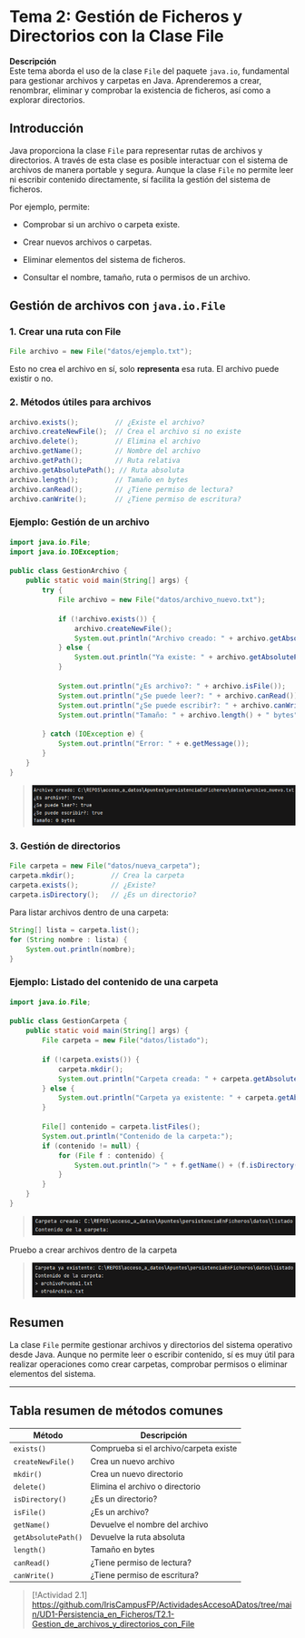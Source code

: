 # Tema 2: Gestión de Ficheros y Directorios con la Clase File

**Descripción**  
Este tema aborda el uso de la clase `File` del paquete `java.io`, fundamental para gestionar archivos y carpetas en Java. Aprenderemos a crear, renombrar, eliminar y comprobar la existencia de ficheros, así como a explorar directorios.

## Introducción

Java proporciona la clase `File` para representar rutas de archivos y directorios. A través de esta clase es posible interactuar con el sistema de archivos de manera portable y segura. Aunque la clase `File` no permite leer ni escribir contenido directamente, sí facilita la gestión del sistema de ficheros.

Por ejemplo, permite:

- Comprobar si un archivo o carpeta existe.
    
- Crear nuevos archivos o carpetas.
    
- Eliminar elementos del sistema de ficheros.
    
- Consultar el nombre, tamaño, ruta o permisos de un archivo.

## Gestión de archivos con `java.io.File`

### 1. Crear una ruta con File

```java
File archivo = new File("datos/ejemplo.txt");
```

Esto no crea el archivo en sí, solo **representa** esa ruta. El archivo puede existir o no.

### 2. Métodos útiles para archivos

```java
archivo.exists();         // ¿Existe el archivo?
archivo.createNewFile();  // Crea el archivo si no existe
archivo.delete();         // Elimina el archivo
archivo.getName();        // Nombre del archivo
archivo.getPath();        // Ruta relativa
archivo.getAbsolutePath(); // Ruta absoluta
archivo.length();         // Tamaño en bytes
archivo.canRead();        // ¿Tiene permiso de lectura?
archivo.canWrite();       // ¿Tiene permiso de escritura?
```

### Ejemplo: Gestión de un archivo

```java
import java.io.File;
import java.io.IOException;

public class GestionArchivo {
    public static void main(String[] args) {
        try {
            File archivo = new File("datos/archivo_nuevo.txt");

            if (!archivo.exists()) {
                archivo.createNewFile();
                System.out.println("Archivo creado: " + archivo.getAbsolutePath());
            } else {
                System.out.println("Ya existe: " + archivo.getAbsolutePath());
            }

            System.out.println("¿Es archivo?: " + archivo.isFile());
            System.out.println("¿Se puede leer?: " + archivo.canRead());
            System.out.println("¿Se puede escribir?: " + archivo.canWrite());
            System.out.println("Tamaño: " + archivo.length() + " bytes");

        } catch (IOException e) {
            System.out.println("Error: " + e.getMessage());
        }
    }
}
```
> ![](img/ejecucion_GestionArchivo.png)

### 3. Gestión de directorios

```java
File carpeta = new File("datos/nueva_carpeta");
carpeta.mkdir();         // Crea la carpeta
carpeta.exists();        // ¿Existe?
carpeta.isDirectory();   // ¿Es un directorio?
```

Para listar archivos dentro de una carpeta:

```java
String[] lista = carpeta.list();
for (String nombre : lista) {
    System.out.println(nombre);
}
```

### Ejemplo: Listado del contenido de una carpeta

```java
import java.io.File;

public class GestionCarpeta {
    public static void main(String[] args) {
        File carpeta = new File("datos/listado");

        if (!carpeta.exists()) {
            carpeta.mkdir();
            System.out.println("Carpeta creada: " + carpeta.getAbsolutePath());
        } else {
            System.out.println("Carpeta ya existente: " + carpeta.getAbsolutePath());
        }

        File[] contenido = carpeta.listFiles();
        System.out.println("Contenido de la carpeta:");
        if (contenido != null) {
            for (File f : contenido) {
                System.out.println("> " + f.getName() + (f.isDirectory() ? " (dir)" : ""));
            }
        }
    }
}
```

> ![](img/ejecucion_GestionCarpeta.png)

Pruebo a crear archivos dentro de la carpeta

> ![](img/ejecucion2_GestionCarpeta.png)

## Resumen

La clase `File` permite gestionar archivos y directorios del sistema operativo desde Java. Aunque no permite leer o escribir contenido, sí es muy útil para realizar operaciones como crear carpetas, comprobar permisos o eliminar elementos del sistema.

---

## Tabla resumen de métodos comunes

|Método|Descripción|
|---|---|
|`exists()`|Comprueba si el archivo/carpeta existe|
|`createNewFile()`|Crea un nuevo archivo|
|`mkdir()`|Crea un nuevo directorio|
|`delete()`|Elimina el archivo o directorio|
|`isDirectory()`|¿Es un directorio?|
|`isFile()`|¿Es un archivo?|
|`getName()`|Devuelve el nombre del archivo|
|`getAbsolutePath()`|Devuelve la ruta absoluta|
|`length()`|Tamaño en bytes|
|`canRead()`|¿Tiene permiso de lectura?|
|`canWrite()`|¿Tiene permiso de escritura?|

> [!Actividad 2.1]
> https://github.com/IrisCampusFP/ActividadesAccesoADatos/tree/main/UD1-Persistencia_en_Ficheros/T2.1-Gestion_de_archivos_y_directorios_con_File